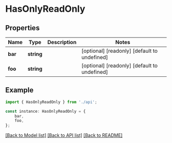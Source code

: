 # HasOnlyReadOnly


## Properties

Name | Type | Description | Notes
------------ | ------------- | ------------- | -------------
**bar** | **string** |  | [optional] [readonly] [default to undefined]
**foo** | **string** |  | [optional] [readonly] [default to undefined]

## Example

```typescript
import { HasOnlyReadOnly } from './api';

const instance: HasOnlyReadOnly = {
    bar,
    foo,
};
```

[[Back to Model list]](../README.md#documentation-for-models) [[Back to API list]](../README.md#documentation-for-api-endpoints) [[Back to README]](../README.md)
